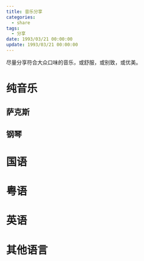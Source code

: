```yaml
---
title: 音乐分享
categories: 
  - share
tags:
  - 分享
date: 1993/03/21 00:00:00
update: 1993/03/21 00:00:00
---
```


尽量分享符合大众口味的音乐，或舒服，或别致，或优美。

# 纯音乐

## 萨克斯

## 钢琴

# 国语

# 粤语

# 英语

# 其他语言


